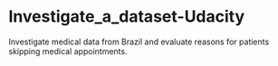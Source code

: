 # Investigate_a_dataset-Udacity
Investigate medical data from Brazil and evaluate reasons for patients skipping medical appointments.
